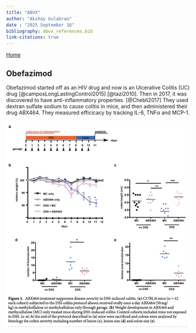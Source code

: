 ```yaml
---
title: "ABVX"
author: "Akshay Gulabrao"
date : "2025 September 16"
bibliography: abvx_references.bib
link-citations: true
---
```


[Home](./index.html)

## Obefazimod

Obefazimod started off as an HIV drug and now is an Ulcerative Colitis (UC) drug [@camposLongLastingControl2015] [@tazi2010]. Then in 2017, it was discovered to have anti-inflammatory properties. [@Chebli2017] They used dextran sulfate sodium to cause colitis in mice, and then administered their drug ABX464. They measured efficicacy by tracking IL-6, TNFα and MCP-1.

![](./media/campos_fig1.png)

